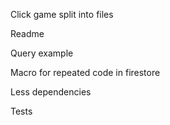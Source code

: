 Click game split into files

Readme

Query example

Macro for repeated code in firestore

Less dependencies

Tests